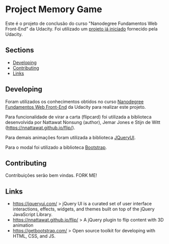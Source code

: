 # Project Memory Game
Este é o projeto de conclusão do curso "Nanodegree Fundamentos Web Front-End" da Udacity. Foi utilizado um [projeto já iniciado](https://github.com/udacity/fend-project-memory-game)
fornecido pela Udacity.

## Sections
- [Developing](#developing)
- [Contributing](#Contributing)
- [Links](#links)


## Developing
Foram utilizados os conhecimentos obtidos no curso [Nanodegree Fundamentos Web Front-End](https://br.udacity.com/course/front-end-web-developer-nanodegree--nd001) da Udacity para realizar este projeto.

Para funcionalidade de virar a carta (flipcard) foi utilizada a biblioteca desenvolvida por Nattawat Nonsung (author), Jemar Jones e Stijn de Witt (https://nnattawat.github.io/flip/).

Para demais animações foram utilizada a biblioteca [JQueryUI](https://jqueryui.com/).

Para o modal foi utilizado a biblioteca [Bootstrap](https://getbootstrap.com/).

## Contributing
Contribuições serão bem vindas. FORK ME!

## Links
- https://jqueryui.com/ > jQuery UI is a curated set of user interface interactions, effects, widgets, and themes built on top of the jQuery JavaScript Library.
- https://nnattawat.github.io/flip/ > A jQuery plugin to flip content with 3D animation
- https://getbootstrap.com/ > Open source toolkit for developing with HTML, CSS, and JS.